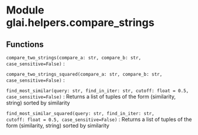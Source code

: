 Module glai.helpers.compare_strings
===================================

Functions
---------

    
`compare_two_strings(compare_a: str, compare_b: str, case_sensitive=False)`
:   

    
`compare_two_strings_squared(compare_a: str, compare_b: str, case_sensitive=False)`
:   

    
`find_most_similar(query: str, find_in_iter: str, cutoff: float = 0.5, case_sensitive=False)`
:   Returns a list of tuples of the form (similarity, string)
    sorted by similarity

    
`find_most_similar_squared(query: str, find_in_iter: str, cutoff: float = 0.5, case_sensitive=False)`
:   Returns a list of tuples of the form (similarity, string)
    sorted by similarity